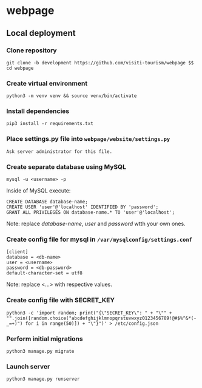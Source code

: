 # webpage

## Local deployment

### Clone repository

```
git clone -b development https://github.com/visiti-tourism/webpage $$ cd webpage
```

### Create virtual environment

```
python3 -m venv venv && source venv/bin/activate
```

### Install dependencies

```
pip3 install -r requirements.txt
```

### Place **settings.py** file into `webpage/website/settings.py`

```
Ask server administrator for this file.
```

### Create separate database using MySQL

```
mysql -u <username> -p 
```

Inside of MySQL execute:

```
CREATE DATABASE database-name;
CREATE USER 'user'@'localhost' IDENTIFIED BY 'password';
GRANT ALL PRIVILEGES ON database-name.* TO 'user'@'localhost';
```

Note: replace *database-name*, *user* and *password* wtth your own ones.

### Create config file for **mysql** in `/var/mysqlconfig/settings.conf`

```
[client]
database = <db-name>
user = <username>
password = <db-password>
default-character-set = utf8
```

Note: replace <...> with respective values.

### Create config file with SECRET_KEY

```
python3 -c 'import random; print("{\"SECRET_KEY\": " + "\"" + "".join([random.choice("abcdefghijklmnopqrstuvwxyz0123456789!@#$%^&*(-_=+)") for i in range(50)]) + "\"}")' > /etc/config.json
```

### Perform initial migrations

```
python3 manage.py migrate
```

### Launch server

```
python3 manage.py runserver
```
